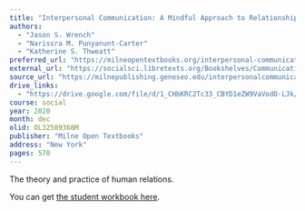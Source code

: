 ```yaml
---
title: "Interpersonal Communication: A Mindful Approach to Relationships"
authors:
  - "Jason S. Wrench"
  - "Narissra M. Punyanunt-Carter"
  - "Katherine S. Thweatt"
preferred_url: "https://milneopentextbooks.org/interpersonal-communication-a-mindful-approach-to-relationships/"
external_url: "https://socialsci.libretexts.org/Bookshelves/Communication/Interpersonal_Communication/Book%3A_Interpersonal_Communication_-_A_Mindful_Approach_to_Relationships_(Wrench_et_al.)"
source_url: "https://milnepublishing.geneseo.edu/interpersonalcommunication/front-matter/preface/"
drive_links:
  - "https://drive.google.com/file/d/1_CHbKRC2Tc33_CBYD1eZW9VaVodO-LJk/view?usp=drivesdk"
course: social
year: 2020
month: dec
olid: OL32509368M
publisher: "Milne Open Textbooks"
address: "New York"
pages: 570
---
```


The theory and practice of human relations.

You can get [the student workbook here](https://drive.google.com/file/d/1029Z_9NdRYn2Q9TH2sFLJrMtlVhMy_0O/view?usp=drivesdk).
